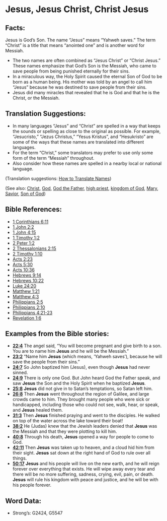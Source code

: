 # Jesus, Jesus Christ, Christ Jesus

## Facts:

Jesus is God’s Son. The name “Jesus” means “Yahweh saves.” The term “Christ” is a title that means “anointed one” and is another word for Messiah.

* The two names are often combined as “Jesus Christ” or “Christ Jesus.” These names emphasize that God’s Son is the Messiah, who came to save people from being punished eternally for their sins.
* In a miraculous way, the Holy Spirit caused the eternal Son of God to be born as a human being. His mother was told by an angel to call him “Jesus” because he was destined to save people from their sins.
* Jesus did many miracles that revealed that he is God and that he is the Christ, or the Messiah.

## Translation Suggestions:

* In many languages “Jesus” and “Christ” are spelled in a way that keeps the sounds or spelling as close to the original as possible. For example, “Jesucristo,” “Jezus Christus,” “Yesus Kristus”, and “Hesukristo” are some of the ways that these names are translated into different languages.
* For the term “Christ,” some translators may prefer to use only some form of the term “Messiah” throughout.
* Also consider how these names are spelled in a nearby local or national language.

(Translation suggestions: [How to Translate Names](../../translate/translate-names))

(See also: [Christ](../kt/christ.md), [God](../kt/god.md), [God the Father](../kt/godthefather.md), [high priest](../kt/highpriest.md), [kingdom of God](../kt/kingdomofgod.md), [Mary](../names/mary.md), [Savior](../kt/savior.md), [Son of God](../kt/sonofgod.md))

## Bible References:

* [1 Corinthians 6:11](rc://en/tn/help/1co/06/11)
* [1 John 2:2](rc://en/tn/help/1jn/02/02)
* [1 John 4:15](rc://en/tn/help/1jn/04/15)
* [1 Timothy 1:2](rc://en/tn/help/1ti/01/02)
* [2 Peter 1:2](rc://en/tn/help/2pe/01/02)
* [2 Thessalonians 2:15](rc://en/tn/help/2th/02/15)
* [2 Timothy 1:10](rc://en/tn/help/2ti/01/10)
* [Acts 2:23](rc://en/tn/help/act/02/23)
* [Acts 5:30](rc://en/tn/help/act/05/30)
* [Acts 10:36](rc://en/tn/help/act/10/36)
* [Hebrews 9:14](rc://en/tn/help/heb/09/14)
* [Hebrews 10:22](rc://en/tn/help/heb/10/22)
* [Luke 24:20](rc://en/tn/help/luk/24/20)
* [Matthew 1:21](rc://en/tn/help/mat/01/21)
* [Matthew 4:3](rc://en/tn/help/mat/04/03)
* [Philippians 2:5](rc://en/tn/help/php/02/05)
* [Philippians 2:10](rc://en/tn/help/php/02/10)
* [Philippians 4:21-23](rc://en/tn/help/php/04/21)
* [Revelation 1:6](rc://en/tn/help/rev/01/06)

## Examples from the Bible stories:

* __[22:4](rc://en/tn/help/obs/22/04)__ The angel said, “You will become pregnant and give birth to a son. You are to name him __Jesus__ and he will be the Messiah.”
* __[23:2](rc://en/tn/help/obs/23/02)__ “Name him __Jesus__ (which means, ‘Yahweh saves’), because he will save the people from their sins.”
* __[24:7](rc://en/tn/help/obs/24/07)__ So John baptized him (Jesus), even though __Jesus__ had never sinned.
* __[24:9](rc://en/tn/help/obs/24/09)__ There is only one God. But John heard God the Father speak, and saw __Jesus__ the Son and the Holy Spirit when he baptized __Jesus__.
* __[25:8](rc://en/tn/help/obs/25/08)__ __Jesus__ did not give in to Satan’s temptations, so Satan left him.
* __[26:8](rc://en/tn/help/obs/26/08)__ Then __Jesus__ went throughout the region of Galilee, and large crowds came to him. They brought many people who were sick or handicapped, including those who could not see, walk, hear, or speak, and __Jesus__ healed them.
* __[31:3](rc://en/tn/help/obs/31/03)__ Then __Jesus__ finished praying and went to the disciples. He walked on top of the water across the lake toward their boat!
* __[38:2](rc://en/tn/help/obs/38/02)__ He (Judas) knew that the Jewish leaders denied that __Jesus__ was the Messiah and that they were plotting to kill him.
* __[40:8](rc://en/tn/help/obs/40/08)__ Through his death, __Jesus__ opened a way for people to come to God.
* __[42:11](rc://en/tn/help/obs/42/11)__ Then __Jesus__ was taken up to heaven, and a cloud hid him from their sight. __Jesus__ sat down at the right hand of God to rule over all things.
* __[50:17](rc://en/tn/help/obs/50/17)__ __Jesus__ and his people will live on the new earth, and he will reign forever over everything that exists. He will wipe away every tear and there will be no more suffering, sadness, crying, evil, pain, or death. __Jesus__ will rule his kingdom with peace and justice, and he will be with his people forever.

## Word Data:

* Strong’s: G2424, G5547
